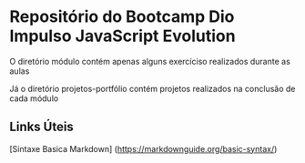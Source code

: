 # Repositório do Bootcamp Dio Impulso JavaScript Evolution 
O diretório módulo contém apenas alguns exercíciso realizados durante as aulas

Já o diretório projetos-portfólio contém projetos realizados na conclusão de cada módulo

## Links Úteis
[Sintaxe Basica Markdown] (https://markdownguide.org/basic-syntax/)
